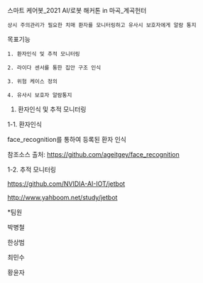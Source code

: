 스마트 케어봇_2021 AI/로봇 해커톤 in 마곡_계곡헌터

    상시 주의관리가 필요한 치매 환자를 모니터링하고 유사시 보호자에게 알람 통지

목표기능

    1. 환자인식 및 추적 모니터링
	
    2. 라이다 센서를 통한 집안 구조 인식
	
    3. 위험 케이스 정의
	
    4. 유사시 보호자 알람통지

1. 환자인식 및 추적 모니터링

1-1. 환자인식

face_recognition를 통하여 등록된 환자 인식


참조소스 출처:
https://github.com/ageitgey/face_recognition

1-2. 추적 모니터링

https://github.com/NVIDIA-AI-IOT/jetbot

http://www.yahboom.net/study/jetbot

*팀원

박병철

한상범

최민수

황윤자

